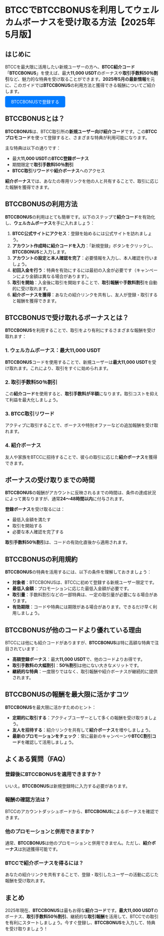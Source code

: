 <h1>BTCCでBTCCBONUSを利用してウェルカムボーナスを受け取る方法【2025年5月版】</h1>
</header>

<section>
    <h2>はじめに</h2>
    <p>BTCCを最大限に活用したい新規ユーザーの方へ、<strong>BTCC紹介コード</strong>「<strong>BTCCBONUS</strong>」を使えば、最大<strong>11,000 USDT</strong>のボーナスや<strong>取引手数料50％割引</strong>など、魅力的な特典を受け取ることができます。<strong>2025年5月の最新情報</strong>を元に、このガイドでは<strong>BTCCBONUS</strong>の利用方法と獲得できる報酬についてご紹介します。</p>
</section>
<p><a href="https://partner.btcc.com/us/c/BTCCBONUS/9303" target="_blank" style="color: white; background-color: #007bff; padding: 10px 20px; text-decoration: none; border-radius: 5px;">BTCCBONUSで登録する</a></p>

<section>
    <h2>BTCCBONUSとは？</h2>
    <p><strong>BTCCBONUS</strong>は、BTCC取引所の<strong>新規ユーザー向け紹介コード</strong>です。この<strong>BTCCプロモコード</strong>を使って登録すると、さまざまな特典が利用可能になります。</p>
    <p>主な特典は以下の通りです：</p>
    <ul>
        <li>最大<strong>11,000 USDT</strong>の<strong>BTCC登録ボーナス</strong></li>
        <li>期間限定で<strong>取引手数料50％割引</strong></li>
        <li><strong>BTCC取引リワード</strong>や<strong>紹介ボーナス</strong>へのアクセス</li>
    </ul>
    <p><strong>紹介ボーナス</strong>では、あなたの専用リンクを他の人と共有することで、取引に応じた報酬を獲得できます。</p>
</section>

<section>
    <h2>BTCCBONUSの利用方法</h2>
    <p><strong>BTCCBONUS</strong>の利用はとても簡単です。以下のステップで<strong>紹介コード</strong>を有効化し、<strong>ウェルカムボーナス</strong>を手に入れましょう：</p>
    <ol>
        <li><strong>BTCC公式サイトにアクセス</strong>：登録を始めるには公式サイトを訪れましょう。</li>
        <li><strong>アカウント作成時に紹介コードを入力</strong>：「新規登録」ボタンをクリックし、<strong>BTCCBONUS</strong>と入力します。</li>
        <li><strong>アカウントの設定と本人確認を完了</strong>：必要情報を入力し、本人確認を行いましょう。</li>
        <li><strong>初回入金を行う</strong>：特典を有効にするには最初の入金が必要です（キャンペーンにより金額は異なる場合があります）。</li>
        <li><strong>取引を開始</strong>：入金後に取引を開始することで、<strong>取引報酬</strong>や<strong>手数料割引</strong>を自動的に受け取れます。</li>
        <li><strong>紹介ボーナスを獲得</strong>：あなたの紹介リンクを共有し、友人が登録・取引すると報酬を獲得できます。</li>
    </ol>
</section>

<section>
    <h2>BTCCBONUSで受け取れるボーナスとは？</h2>
    <p><strong>BTCCBONUS</strong>を利用することで、取引をより有利にするさまざまな報酬を受け取れます：</p>

  <h3>1. ウェルカムボーナス：最大11,000 USDT</h3>
    <p><strong>BTCCBONUS</strong>コードを使用することで、新規ユーザーは<strong>最大11,000 USDT</strong>を受け取れます。これにより、取引をすぐに始められます。</p>

  <h3>2. 取引手数料50％割引</h3>
    <p>この<strong>紹介コード</strong>を使用すると、<strong>取引手数料が半額</strong>になります。取引コストを抑えて利益を最大化しましょう。</p>

  <h3>3. BTCC取引リワード</h3>
    <p>アクティブに取引することで、ボーナスや特別オファーなどの追加報酬を受け取れます。</p>

  <h3>4. 紹介ボーナス</h3>
    <p>友人や家族をBTCCに招待することで、彼らの取引に応じた<strong>紹介ボーナス</strong>を獲得できます。</p>
</section>

<section>
    <h2>ボーナスの受け取りまでの時間</h2>
    <p><strong>BTCCBONUS</strong>の報酬がアカウントに反映されるまでの時間は、条件の達成状況によって異なりますが、通常<strong>24～48時間以内</strong>に付与されます。</p>
    <p><strong>登録ボーナス</strong>を受け取るには：</p>
    <ul>
        <li>最低入金額を満たす</li>
        <li>取引を開始する</li>
        <li>必要な本人確認を完了する</li>
    </ul>
    <p><strong>取引手数料50％割引</strong>は、コードの有効化直後から適用されます。</p>
</section>

<section>
    <h2>BTCCBONUSの利用規約</h2>
    <p><strong>BTCCBONUS</strong>の特典を活用するには、以下の条件を理解しておきましょう：</p>
    <ul>
        <li><strong>対象者</strong>：BTCCBONUSは、BTCCに初めて登録する新規ユーザー限定です。</li>
        <li><strong>最低入金額</strong>：プロモーションに応じた最低入金額が必要です。</li>
        <li><strong>取引量</strong>：手数料割引などの一部特典は、一定の取引量が必要になる場合があります。</li>
        <li><strong>有効期限</strong>：コードや特典には期限がある場合があります。できるだけ早く利用しましょう。</li>
    </ul>
</section>

<section>
    <h2>BTCCBONUSが他のコードより優れている理由</h2>
    <p>BTCCには他にも紹介コードがありますが、<strong>BTCCBONUS</strong>は特に高額な特典で注目されています：</p>
    <ul>
        <li><strong>高額登録ボーナス</strong>：最大<strong>11,000 USDT</strong>で、他のコードよりお得です。</li>
        <li><strong>取引手数料の大幅割引</strong>：<strong>50％割引</strong>は他にない大きなメリットです。</li>
        <li><strong>継続的な特典</strong>：一度限りではなく、取引報酬や紹介ボーナスが継続的に提供されます。</li>
    </ul>
</section>

<section>
    <h2>BTCCBONUSの報酬を最大限に活かすコツ</h2>
    <p><strong>BTCCBONUS</strong>を最大限に活かすためのヒント：</p>
    <ul>
        <li><strong>定期的に取引する</strong>：アクティブユーザーとして多くの報酬を受け取りましょう。</li>
        <li><strong>友人を招待する</strong>：紹介リンクを共有して<strong>紹介ボーナス</strong>を増やしましょう。</li>
        <li><strong>最新のプロモーションをチェック</strong>：常に最新のキャンペーンや<strong>BTCC割引コード</strong>を確認して活用しましょう。</li>
    </ul>
</section>

<section>
    <h2>よくある質問（FAQ）</h2>
    <h3>登録後にBTCCBONUSを適用できますか？</h3>
  <p>いいえ。<strong>BTCCBONUS</strong>は新規登録時に入力する必要があります。</p>

  <h3>報酬の確認方法は？</h3>
  <p>BTCCのアカウントダッシュボードから、<strong>BTCCBONUS</strong>によるボーナスを確認できます。</p>

  <h3>他のプロモーションと併用できますか？</h3>
  <p>通常、<strong>BTCCBONUS</strong>は他のプロモーションと併用できません。ただし、<strong>紹介ボーナス</strong>は別途獲得可能です。</p>

  <h3>BTCCで紹介ボーナスを得るには？</h3>
  <p>あなたの紹介リンクを共有することで、登録・取引したユーザーの活動に応じた報酬を受け取れます。</p>
</section>

<section>
    <h2>まとめ</h2>
    <p>2025年現在、<strong>BTCCBONUS</strong>は最もお得な<strong>紹介コード</strong>です。<strong>最大11,000 USDT</strong>のボーナス、<strong>取引手数料50％割引</strong>、継続的な<strong>取引報酬</strong>を活用して、BTCCでの取引を有利にスタートしましょう。今すぐ登録し、<strong>BTCCBONUS</strong>を入力して、特典を受け取りましょう！</p>
</section>
</body>
</html>
